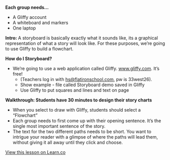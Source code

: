 **Each group needs…**
+ A Gliffy account
+ A whiteboard and markers
+ One laptop

**Intro:**
A storyboard is basically exactly what it sounds like, its a graphical representation of what a story will look like. For these purposes, we’re going to use Gliffy to build a flowchart. 

**How do I Storyboard?**
  + We’re going to use a web application called Gliffy. www.gliffy.com. It’s free!
    + (Teachers log in with hs@flatironschool.com, pw is 33west26).
    + Show example - file called Storyboard demo saved in Gliffy
    + Use Gliffy to put squares and lines and text on page

**Walkthrough: Students have 30 minutes to design their story charts**
  + When you select to draw with Gliffy, students should select a “Flowchart”
  + Each group needs to first come up with their opening sentence. It’s the single most important sentence of the story.
  + The text for the two different paths needs to be short. You want to intrigue your reader with a glimpse of where the paths will lead them, without giving it all away until they click and choose.

<a href='https://learn.co/lessons/hs-ruby1-teachers-guide-storyboard-mini-lesson' data-visibility='hidden'>View this lesson on Learn.co</a>
